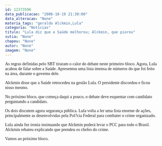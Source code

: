 ```yaml
---
id: 12373596
data_publicacao: "2006-10-19 21:30:00"
data_alteracao: "None"
materia_tags: "geraldo Alckmin,Lula"
categoria: "Notícias"
titulo: "Lula diz que a Saúde melhorou; Alckmin, que piorou"
sutia: "None"
chapeu: "None"
autor: "None"
imagem: "None"
---
```

<p><P><FONT face=Verdana>As regras definidas pelo SBT tiraram o calor do debate neste primeiro bloco. Agora, Lula acabou de falar sobre a Saúde. Apresentou uma lista imensa de números do que foi feito na área, durante o governo dele.</FONT></P></p>
<p><P><FONT face=Verdana>Alckmin disse que a Saúde retrocedeu na gestão Lula. O presidente discordou e ficou nisso mesmo.</FONT></P></p>
<p><P><FONT face=Verdana>No próximo bloco, que começa daqui a pouco, o debate deve esquentar com candidato perguntando a candidato.</FONT></P></p>
<p><P><FONT face=Verdana>Os dois discutem agora segurança pública. Lula volta a ler uma lista enorme de ações, principalmente as desenvolvidas pela Pol?cia Federal para combater o crime organizado.</FONT></P></p>
<p><P><FONT face=Verdana>Lula ainda fez ironia insinuando que Alckmin poderá levar o PCC para todo o Brasil. Alckmin rebateu explicando que prendeu os chefes do crime.</FONT></P></p>
<p><P><FONT face=Verdana>Vamos ao próximo bloco.</FONT></P> </p>
